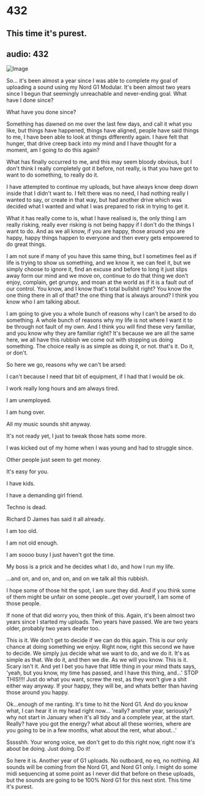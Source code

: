 # 432
## This time it's purest.
audio: 432
---

![Image](/assets/img/snd-432.png)

So… it's been almost a year since I was able to complete my goal of uploading a sound using my Nord G1 Modular. It's been almost two years since I begun that seemingly unreachable  and never-ending goal. What have I done since?

What have you done since?

Something has dawned on me over the last few days, and call it what you like, but things have happened, things have aligned, people have said things to me, I have been able to look at things differently again. I have felt that hunger, that drive creep back into my mind and I have thought for a moment, am I going to do this again?

What has finally occurred to me, and this may seem bloody obvious, but I don't think I really completely got it before, not really, is that you have got to want to do something, to really do it.

I have attempted to continue my uploads, but have always know deep down inside that I didn't want to. I felt there was no need, I had nothing really I wanted to say, or create in that way, but had another drive which was decided what I wanted and what I was prepared to risk in trying to get it. 

What it has really come to is, what I have realised is, the only thing I am really risking, really ever risking is not being happy if I don't do the things I want to do. And as we all know, if you are happy, those around you are happy, happy things happen to everyone and then every gets empowered to do great things.

I am not sure if many of you have this same thing, but I sometimes feel as if life is trying to show us something, and we know it, we can feel it, but we simply choose to ignore it, find an excuse and before to long it just slips away form our mind and we move on, continue to do that thing we don't enjoy, complain, get grumpy, and moan at the world as if it is a fault out of our control. You know, and I know that's total bullshit right? You know the one thing there in all of that? the one thing that is always around? I think you know who I am talking about.

I am going to give you a whole bunch of reasons why I can't be arsed to do something. A whole bunch of reasons why my life is not where I want it to be through not fault of my own. And I think you will find these very familiar, and you know why they are familiar right? It's because we are all the same here, we all have this rubbish we come out with stopping us doing something. The choice really is as simple as doing it, or not. that's it. Do it, or don't.

So here we go, reasons why we can't be arsed:

I can't because I need that bit of equipment, if I had that I would be ok.

I work really long hours and am always tired.

I am unemployed.

I am hung over.

All my music sounds shit anyway.

It's not ready yet, I just to tweak those hats some more.

I was kicked out of my home when I was young and had to struggle since.

Other people just seem to get money.

It's easy for you.

I have kids.

I have a demanding girl friend.

Techno is dead.

Richard D James has said it all already.

I am too old.

I am not old enough.

I am soooo busy I just haven't got the time.

My boss is a prick and he decides what I do, and how I run my life.

…and on, and on, and on, and on we talk all this rubbish.

I hope some of those hit the spot, I am sure they did. And if you think some of them might be unfair on some people…get over yourself, I am some of those people.

If none of that did worry you, then think of this. Again, it's been almost two years since I started my uploads. Two years have passed. We are two years older, probably two years deafer too.

This is it. We don't get to decide if we can do this again. This is our only chance at doing something we enjoy. Right now, right this second we have to decide. We simply jus decide what we want to do, and we do it. It's as simple as that. We do it, and then we die. As we will you know. This is it. Scary isn't it. And yet I bet you have that little thing in your mind thats says, 'yeah, but you know, my time has passed, and I have this thing, and…' STOP THIS!!!! Just do what you want, screw the rest, as they won't give a shit either way anyway. If your happy, they will be, and whats better than having those around you happy.

Ok…enough of me ranting. It's time to hit the Nord G1. And do you know what, I can hear it in my head right now… 'really? another year, seriously? why not start in January when it's all tidy and a complete year, at the start. Really? have you got the energy? what about all these worries, where are you going to be in a few months, what about the rent, what about…'

Ssssshh. Your wrong voice, we don't get to do this right now, right now it's about be doing. Just doing. Do it!

So here it is. Another year of G1 uploads. No outboard, no eq, no nothing. All sounds will be coming from the Nord G1, and Nord G1 only. I might do some midi sequencing at some point as I never did that before on these uploads, but the sounds are going to be 100% Nord G1 for this next stint. This time it's purest.